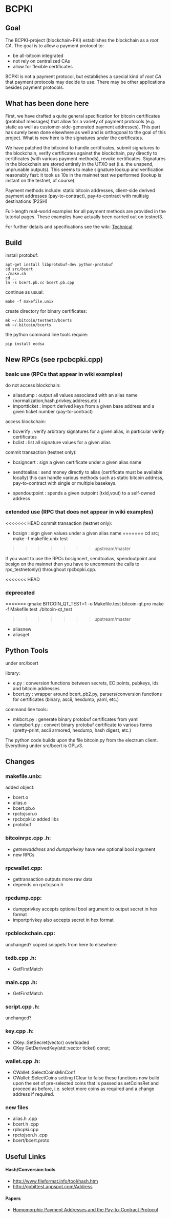 # BCPKI

## Goal

The BCPKI-project (blockchain-PKI) establishes the blockchain as a _root CA_. 
The goal is to allow a payment protocol to:
- be all-bitcoin integrated
- not rely on centralized CAs
- allow for flexible certificates

BCPKI is not a payment protocol, but establishes a special kind of _root CA_ that payment protocols may decide to use.
There may be other applications besides payment protocols.

## What has been done here

First, we have drafted a quite general specification for bitcoin certificates (protobuf messages) that allow for a variety of payment protocols (e.g. static as well as customer-side-generated payment addresses).
This part has surely been done elsewhere as well and is orthogonal to the goal of this project.
What is new here is the signatures _under_ the certificates.

We have patched the bitcoind to handle certificates, submit signatures to the blockchain, verify certificates against the blockchain, pay directly to certificates (with various payment methods), revoke certificates.
Signatures in the blockchain are stored entirely in the UTXO set (i.e. the unspend, unprunable outputs). 
This seems to make signature lookup and verification reasonably fast: 
it took us 10s in the mainnet test we performed (lookup is instant on the testnet, of course).

Payment methods include: static bitcoin addresses, client-side derived
payment addresses (pay-to-contract), pay-to-contract with multisig destinations (P2SH)

Full-length real-world examples for all payment methods are provided in the tutorial pages.
These examples have actually been carried out on testnet3.

For further details and specifications see the wiki: [Technical](wiki/technical).

## Build

install protobuf:
```
apt-get install libprotobuf-dev python-protobuf
cd src/bcert
./make.sh
cd ..
ln -s bcert.pb.cc bcert.pb.cpp
```
continue as usual:
```
make -f makefile.unix 
```
create directory for binary certificates:
```
mk ~/.bitcoin/testnet3/bcerts
mk ~/.bitcoin/bcerts
```
the python command line tools require:
```
pip install ecdsa
```

## New RPCs (see rpcbcpki.cpp)

### basic use (RPCs that appear in wiki examples)

do not access blockchain:
- aliasdump : output all values associated with an alias name (normalization,hash,privkey,address,etc.)
- importticket : import derived keys from a given base address and a given ticket number (pay-to-contract)

access blockchain:
- bcverify : verify arbitrary signatures for a given alias, in particular verify certificates
- bclist : list all signature values for a given alias

commit transaction (testnet only):
- bcsigncert : sign a given certificate under a given alias name 

- sendtoalias : send money directly to alias (certificate must be available locally)
    this can handle various methods such as static bitcoin address, pay-to-contract with single or multiple basekeys. 
- spendoutpoint : spends a given outpoint (txid,vout) to a self-owned address 

### extended use (RPC that does not appear in wiki examples)

<<<<<<< HEAD
commit transaction (testnet only):
- bcsign : sign given values under a given alias name 
=======
    cd src; make -f makefile.unix test
>>>>>>> upstream/master

If you want to use the RPCs bcsigncert, sendtoalias, spendoutpoint and bcsign on the mainnet then you have to
uncomment the calls to rpc_testnetonly() throughout rpcbcpki.cpp.

<<<<<<< HEAD
### deprecated
=======
    qmake BITCOIN_QT_TEST=1 -o Makefile.test bitcoin-qt.pro
    make -f Makefile.test
    ./bitcoin-qt_test
>>>>>>> upstream/master

- aliasnew
- aliasget

## Python Tools

under src/bcert

library:
- e.py : conversion functions between secrets, EC points, pubkeys, ids and bitcoin addresses
- bcert.py : wrapper around bcert_pb2.py, parsers/conversion functions for certificates (binary, ascii, hexdump, yaml, etc.)

command line tools:
- mkbcrt.py : generate binary protobuf certificates from yaml
- dumpbcrt.py : convert binary protobuf certificate to various forms (pretty-print, ascii armored, hexdump, hash digest, etc.)

The python code builds upon the file bitcoin.py from the electrum client.
Everything under src/bcert is GPLv3.

## Changes

### makefile.unix:
 added object:
  - bcert.o
  - alias.o
  - bcert.pb.o
  - rpctojson.o 
  - rpcbcpki.o 
 added libs 
  - protobuf

### bitcoinrpc.cpp .h:
 - _getnewaddress_ and _dumpprivkey_ have new optional bool argument
 - new RPCs

### rpcwallet.cpp: 
 - gettransaction outputs more raw data
 - depends on rpctojson.h

### rpcdump.cpp: 
 - dumpprivkey accepts optional bool argument to output secret in hex format
 - importprivkey also accepts secret in hex format  

### rpcblockchain.cpp: 
  unchanged? copied snippets from here to elsewhere

### txdb.cpp .h: 
 - GetFirstMatch

### main.cpp .h:
 - GetFirstMatch
 
### script.cpp .h:
 unchanged?

### key.cpp .h:
 - CKey::SetSecret(vector<unsigned int>) overloaded
 - CKey GetDerivedKey(std::vector<unsigned char> ticket) const;

### wallet.cpp .h:
 - CWallet::SelectCoinsMinConf
 - CWallet::SelectCoins
 setting fClear to false these functions now build upon the set of pre-selected coins that is passed as setCoinsRet and proceed as before, i.e. select more coins as required and a change address if required.

### new files

 - alias.h .cpp
 - bcert.h .cpp
 - rpbcpki.cpp
 - rpctojson.h .cpp
 - bcert/bcert.proto

## Useful Links

#### Hash/Conversion tools
 - http://www.fileformat.info/tool/hash.htm
 - http://gobittest.appspot.com/Address

#### Papers
 - [Homomorphic Payment Addresses and the Pay-to-Contract Protocol](http://arxiv.org/pdf/1212.3257)
